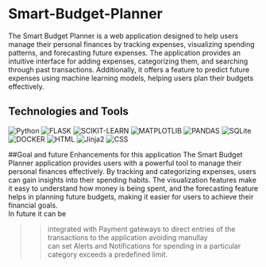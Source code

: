 # Smart-Budget-Planner
The Smart Budget Planner is a web application designed to help users manage their personal finances by tracking expenses, visualizing spending patterns, and forecasting future expenses. The application provides an intuitive interface for adding expenses, categorizing them, and searching through past transactions. Additionally, it offers a feature to predict future expenses using machine learning models, helping users plan their budgets effectively.

## Technologies and Tools
![Python](https://img.shields.io/badge/-Python-333333?style=flat&logo=python)
![FLASK](https://img.shields.io/badge/-FLASK-333333?style=flat&logo=FLASK)
![SCIKIT-LEARN](https://img.shields.io/badge/-SCIKITLEARN-333333?style=flat&logo=SCIKIT-LEARN)
![MATPLOTLIB](https://img.shields.io/badge/-MATPLOTLIB-333333?style=flat&logo=MATPLOTLIB)
![PANDAS](https://img.shields.io/badge/-PANDAS-333333?style=flat&logo=PANDAS)
![SQLite](https://img.shields.io/badge/-SQLite-333333?style=flat&logo=SQLite)
![DOCKER](https://img.shields.io/badge/-DOCKER-333333?style=flat&logo=DOCKER)
![HTML](https://img.shields.io/badge/-HTML-333333?style=flat&logo=HTML)
![Jinja2](https://img.shields.io/badge/-Jinja2-333333?style=flat&logo=Jinja2)
![CSS](https://img.shields.io/badge/-CSS-333333?style=flat&logo=CSS)

##Goal and future Enhancements for this application
The Smart Budget Planner application provides users with a powerful tool to manage their personal finances effectively. By tracking and categorizing expenses, users can gain insights into their spending habits. The visualization features make it easy to understand how money is being spent, and the forecasting feature helps in planning future budgets, making it easier for users to achieve their financial goals.<br>
In future it can be <br>
>> integrated with Payment gateways to direct entries of the transactions to the application avoiding manullay <br>
>> can set Alerts and Notifications for spending in a particular category exceeds a predefined limit.<br>



